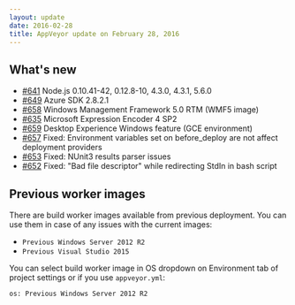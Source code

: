 ```yaml
---
layout: update
date: 2016-02-28
title: AppVeyor update on February 28, 2016
---
```


## What's new 

* [#641](https://github.com/appveyor/ci/issues/641) Node.js 0.10.41-42, 0.12.8-10, 4.3.0, 4.3.1, 5.6.0
* [#649](https://github.com/appveyor/ci/issues/649) Azure SDK 2.8.2.1
* [#658](https://github.com/appveyor/ci/issues/658) Windows Management Framework 5.0 RTM (WMF5 image)
* [#635](https://github.com/appveyor/ci/issues/635) Microsoft Expression Encoder 4 SP2
* [#659](https://github.com/appveyor/ci/issues/659) Desktop Experience Windows feature (GCE environment)
* [#657](https://github.com/appveyor/ci/issues/657) Fixed: Environment variables set on before_deploy are not affect deployment providers
* [#653](https://github.com/appveyor/ci/issues/653) Fixed: NUnit3 results parser issues
* [#652](https://github.com/appveyor/ci/issues/652) Fixed: "Bad file descriptor" while redirecting StdIn in bash script


## Previous worker images

There are build worker images available from previous deployment. You can use them in case of any issues with the current images:

- `Previous Windows Server 2012 R2`
- `Previous Visual Studio 2015`

You can select build worker image in OS dropdown on Environment tab of project settings or if you use `appveyor.yml`:

    os: Previous Windows Server 2012 R2